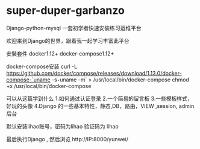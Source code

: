# super-duper-garbanzo

Django-python-mysql 一套初学者快速安装练习运维平台

欢迎来到Django的世界，跟着我一起学习丰富此平台

安裝套件
docker1.12+
docker-compose1.12+

docker-compose安装
curl -L https://github.com/docker/compose/releases/download/1.13.0/docker-compose-`uname -s`-`uname -m` > /usr/local/bin/docker-compose
chmod +x /usr/local/bin/docker-compose


可以从这篇学到什么
1.如何通过认证登录
2.一个简易的留言板
3.一些模板样式，好玩的头像
4.Django 的一些基本特性，静态,DB，路由，VIEW ,session, admin后台


默认安装lihao账号，密码为lihao 
验证码为 lihao 

最后执行Django , 然后浏览 http://IP:8000/yunwei/